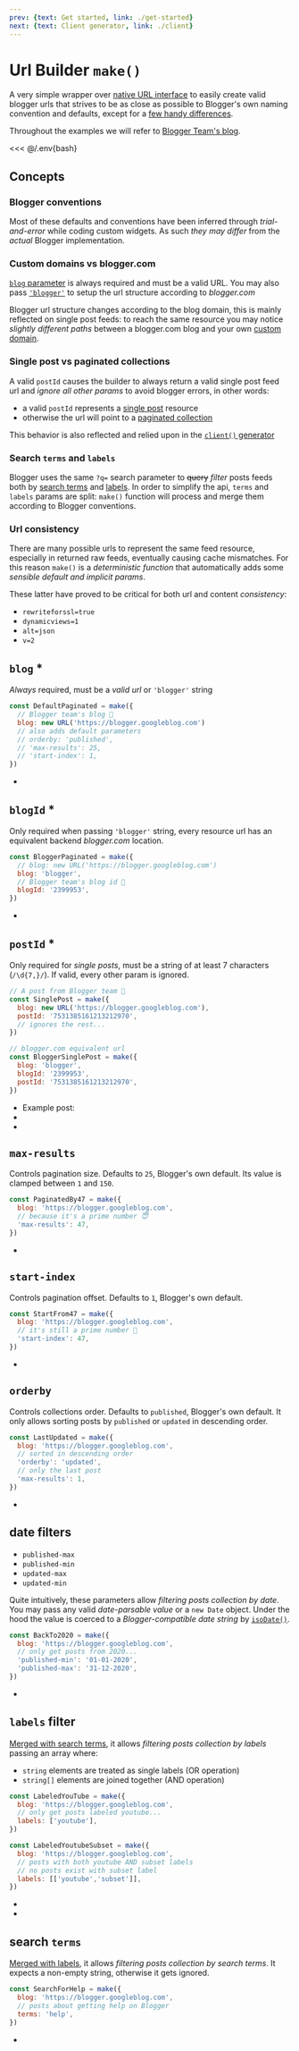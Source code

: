 ```yaml
---
prev: {text: Get started, link: ./get-started}
next: {text: Client generator, link: ./client}
---
```


<script setup>
import { make } from "@lib/url"

const DefaultPaginated = make({
  blog: 'https://blogger.googleblog.com'
})

const BloggerPaginated = make({
  blog: 'blogger',  
  blogId: '2399953',
})

const SinglePost = make({
  blog: new URL('https://blogger.googleblog.com'),
  postId: '7531385161213212970',
})

const BloggerSinglePost = make({
  blog: 'blogger',
  blogId: '2399953',
  postId: '7531385161213212970',
})

const PaginatedBy47 = make({
  blog: 'https://blogger.googleblog.com',
  'max-results': 47,
})

const StartFrom47 = make({
  blog: 'https://blogger.googleblog.com',
  'start-index': 47,
})

const LastUpdated = make({
  blog: 'https://blogger.googleblog.com',
  'orderby': 'updated',
  'max-results': 1,
})

const BackTo2020 = make({
  blog: 'https://blogger.googleblog.com',
  'published-min': '01-01-2020',
  'published-max': '31-12-2020',
})

const LabeledYouTube = make({
  blog: 'https://blogger.googleblog.com',
  labels: ['youtube'],
})

const LabeledYoutubeSubset = make({
  blog: 'https://blogger.googleblog.com',
  labels: [['youtube','subset']],
})

const SearchForHelp = make({
  blog: 'https://blogger.googleblog.com',
  terms: 'help',
})
</script>

# Url Builder `make()`

A very simple wrapper over [native URL interface](/intro.html#url-builder-make) to easily create valid blogger urls that strives to be as close as possible to Blogger's own naming convention and defaults, except for a [few handy differences](http://localhost:7777/builder.html#search-and-labeled-posts).

Throughout the examples we will refer to [Blogger Team's blog](https://blogger.googleblog.com).

<<< @/.env{bash}

## Concepts

### Blogger conventions

Most of these defaults and conventions have been inferred through *trial-and-error* while coding custom widgets. As such *they may differ* from the *actual* Blogger implementation.

### Custom domains vs blogger.com

[`blog` parameter](#blog) is always required and must be a valid URL. You may also pass [`'blogger'`](#blogid) to setup the url structure according to *blogger.com*

Blogger url structure changes according to the blog domain, this is mainly reflected on single post feeds: to reach the same resource you may notice *slightly different paths* between a blogger.com blog and your own [custom domain](http://localhost:7777/get-started.html#custom-domain).

### Single post vs paginated collections

A valid `postId` causes the builder to always return a valid single post feed url and *ignore all other params* to avoid blogger errors, in other words:

* a valid `postId` represents a [single post](#postid) resource
* otherwise the url will point to a [paginated collection](#max-results)

This behavior is also reflected and relied upon in the [`client()` generator](./client.md)

### Search `terms` and `labels`

Blogger uses the same `?q=` search parameter to ~~query~~ *filter* posts feeds both by [search terms](#terms-search) and [labels](#labels-filter). In order to simplify the api, `terms` and `labels` params are split: `make()` function will process and merge them according to Blogger conventions.

### Url consistency

There are many possible urls to represent the same feed resource, especially in returned raw feeds, eventually causing cache mismatches. For this reason `make()` is a *deterministic function* that automatically adds some *sensible default and implicit params*.

These latter have proved to be critical for both url and content *consistency*:

* `rewriteforssl=true`
* `dynamicviews=1`
* `alt=json`
* `v=2`

## `blog` *

*Always* required, must be a *valid url* or `'blogger'` string

``` js
const DefaultPaginated = make({
  // Blogger team's blog 💖
  blog: new URL('https://blogger.googleblog.com')
  // also adds default parameters
  // orderby: 'published',
  // 'max-results': 25,
  // 'start-index': 1,
})
```

* <a text="DefaultPaginated" :href="DefaultPaginated" target="_blank" rel="nofollow,noopener" />

## `blogId` *

Only required when passing `'blogger'` string, every resource url has an equivalent backend *blogger.com* location.

``` js
const BloggerPaginated = make({
  // blog: new URL('https://blogger.googleblog.com')
  blog: 'blogger',
  // Blogger team's blog id 💖
  blogId: '2399953',
})
```

* <a text="BloggerPaginated" :href="BloggerPaginated" target="_blank" rel="nofollow,noopener" />

## `postId` *

Only required for *single posts*, must be a string of at least 7 characters (`/\d{7,}/`). If valid, every other param is ignored.

``` js
// A post from Blogger team 📰
const SinglePost = make({
  blog: new URL('https://blogger.googleblog.com'),
  postId: '7531385161213212970',
  // ignores the rest...
})

// blogger.com equivalent url
const BloggerSinglePost = make({
  blog: 'blogger',
  blogId: '2399953',
  postId: '7531385161213212970',
})
```

* Example post: <a text="A better Blogger experience on the web" href="https://blogger.googleblog.com/2020/05/a-better-blogger-experience-on-web.html" target="_blank" rel="nofollow,noopener" />
* <a text="BloggerSinglePost" :href="BloggerSinglePost" target="_blank" rel="nofollow,noopener" />
* <a text="SinglePost" :href="SinglePost" target="_blank" rel="nofollow,noopener" />

## `max-results`

Controls pagination size. Defaults to `25`, Blogger's own default. Its value is clamped between `1` and `150`.

```js
const PaginatedBy47 = make({
  blog: 'https://blogger.googleblog.com',
  // because it's a prime number 😇
  'max-results': 47,
})
```

* <a text="PaginatedBy47" :href="PaginatedBy47" target="_blank" rel="nofollow,noopener" />

## `start-index`

Controls pagination offset. Defaults to `1`, Blogger's own default.

```js
const StartFrom47 = make({
  blog: 'https://blogger.googleblog.com',
  // it's still a prime number 🙂
  'start-index': 47,
})
```

* <a text="StartFrom47" :href="StartFrom47" target="_blank" rel="nofollow,noopener" />

## `orderby`

Controls collections order. Defaults to `published`, Blogger's own default. It only allows sorting posts by `published` or `updated` in descending order.

```js
const LastUpdated = make({
  blog: 'https://blogger.googleblog.com',
  // sorted in descending order
  'orderby': 'updated',
  // only the last post
  'max-results': 1,
})
```

* <a text="LastUpdated" :href="LastUpdated" target="_blank" rel="nofollow,noopener" />

## date filters

* `published-max`
* `published-min`
* `updated-max`
* `updated-min`

Quite intuitively, these parameters allow *filtering posts collection by date*. You may pass any valid *date-parsable value* or a `new Date` object. Under the hood the value is coerced to a *Blogger-compatible date string* by [`isoDate()`](/helpers.html#isodate).

```js
const BackTo2020 = make({
  blog: 'https://blogger.googleblog.com',
  // only get posts from 2020...
  'published-min': '01-01-2020',
  'published-max': '31-12-2020',
})
```

* <a text="BackTo2020" :href="BackTo2020" target="_blank" rel="nofollow,noopener" />

## `labels` filter

[Merged with search terms](#search-terms-and-labels), it allows *filtering posts collection by labels* passing an array where:

* `string` elements are treated as single labels (OR operation)
* `string[]` elements are joined together (AND operation)

```js
const LabeledYouTube = make({
  blog: 'https://blogger.googleblog.com',
  // only get posts labeled youtube...
  labels: ['youtube'],
})

const LabeledYoutubeSubset = make({
  blog: 'https://blogger.googleblog.com',
  // posts with both youtube AND subset labels
  // no posts exist with subset label
  labels: [['youtube','subset']],
})
```

* <a text="LabeledYouTube" :href="LabeledYouTube" target="_blank" rel="nofollow,noopener" />
* <a text="LabeledYoutubeSubset" :href="LabeledYoutubeSubset" target="_blank" rel="nofollow,noopener" />

## search `terms`

[Merged with labels](#search-terms-and-labels), it allows *filtering posts collection by search terms*. It expects a non-empty string, otherwise it gets ignored.

```js
const SearchForHelp = make({
  blog: 'https://blogger.googleblog.com',
  // posts about getting help on Blogger
  terms: 'help',
})
```

* <a text="SearchForHelp" :href="SearchForHelp" target="_blank" rel="nofollow,noopener" />
